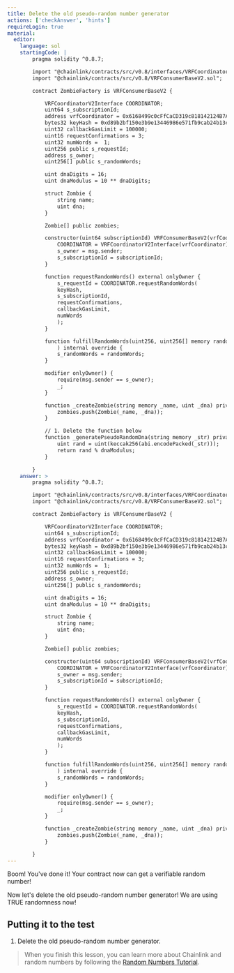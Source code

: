 ```yaml
---
title: Delete the old pseudo-random number generator
actions: ['checkAnswer', 'hints']
requireLogin: true
material:
  editor:
    language: sol
    startingCode: |
        pragma solidity ^0.8.7;

        import "@chainlink/contracts/src/v0.8/interfaces/VRFCoordinatorV2Interface.sol";
        import "@chainlink/contracts/src/v0.8/VRFConsumerBaseV2.sol";

        contract ZombieFactory is VRFConsumerBaseV2 {

            VRFCoordinatorV2Interface COORDINATOR;
            uint64 s_subscriptionId;
            address vrfCoordinator = 0x6168499c0cFfCaCD319c818142124B7A15E857ab;
            bytes32 keyHash = 0xd89b2bf150e3b9e13446986e571fb9cab24b13cea0a43ea20a6049a85cc807cc;
            uint32 callbackGasLimit = 100000;
            uint16 requestConfirmations = 3;
            uint32 numWords =  1;
            uint256 public s_requestId;
            address s_owner;
            uint256[] public s_randomWords;

            uint dnaDigits = 16;
            uint dnaModulus = 10 ** dnaDigits;

            struct Zombie {
                string name;
                uint dna;
            }

            Zombie[] public zombies;

            constructor(uint64 subscriptionId) VRFConsumerBaseV2(vrfCoordinator) {
                COORDINATOR = VRFCoordinatorV2Interface(vrfCoordinator);
                s_owner = msg.sender;
                s_subscriptionId = subscriptionId;
            }

            function requestRandomWords() external onlyOwner {
                s_requestId = COORDINATOR.requestRandomWords(
                keyHash,
                s_subscriptionId,
                requestConfirmations,
                callbackGasLimit,
                numWords
                );
            }

            function fulfillRandomWords(uint256, uint256[] memory randomWords
                ) internal override {
                s_randomWords = randomWords;
            }

            modifier onlyOwner() {
                require(msg.sender == s_owner);
                _;
            }

            function _createZombie(string memory _name, uint _dna) private {
                zombies.push(Zombie(_name, _dna));
            }

            // 1. Delete the function below
            function _generatePseudoRandomDna(string memory _str) private view returns (uint) {
                uint rand = uint(keccak256(abi.encodePacked(_str)));
                return rand % dnaModulus;
            }

        }
    answer: >
        pragma solidity ^0.8.7;

        import "@chainlink/contracts/src/v0.8/interfaces/VRFCoordinatorV2Interface.sol";
        import "@chainlink/contracts/src/v0.8/VRFConsumerBaseV2.sol";

        contract ZombieFactory is VRFConsumerBaseV2 {

            VRFCoordinatorV2Interface COORDINATOR;
            uint64 s_subscriptionId;
            address vrfCoordinator = 0x6168499c0cFfCaCD319c818142124B7A15E857ab;
            bytes32 keyHash = 0xd89b2bf150e3b9e13446986e571fb9cab24b13cea0a43ea20a6049a85cc807cc;
            uint32 callbackGasLimit = 100000;
            uint16 requestConfirmations = 3;
            uint32 numWords =  1;
            uint256 public s_requestId;
            address s_owner;
            uint256[] public s_randomWords;

            uint dnaDigits = 16;
            uint dnaModulus = 10 ** dnaDigits;

            struct Zombie {
                string name;
                uint dna;
            }

            Zombie[] public zombies;

            constructor(uint64 subscriptionId) VRFConsumerBaseV2(vrfCoordinator) {
                COORDINATOR = VRFCoordinatorV2Interface(vrfCoordinator);
                s_owner = msg.sender;
                s_subscriptionId = subscriptionId;
            }

            function requestRandomWords() external onlyOwner {
                s_requestId = COORDINATOR.requestRandomWords(
                keyHash,
                s_subscriptionId,
                requestConfirmations,
                callbackGasLimit,
                numWords
                );
            }

            function fulfillRandomWords(uint256, uint256[] memory randomWords
                ) internal override {
                s_randomWords = randomWords;
            }

            modifier onlyOwner() {
                require(msg.sender == s_owner);
                _;
            }

            function _createZombie(string memory _name, uint _dna) private {
                zombies.push(Zombie(_name, _dna));
            }

        }
---
```



Boom! You've done it! Your contract now can get a verifiable random number!

Now let's delete the old pseudo-random number generator! We are using TRUE randomness now!


## Putting it to the test

1. Delete the old pseudo-random number generator.

> When you finish this lesson, you can learn more about Chainlink and random numbers by following the <a href="https://docs.chain.link/docs/intermediates-tutorial/" target="_blank">Random Numbers Tutorial</a>.
